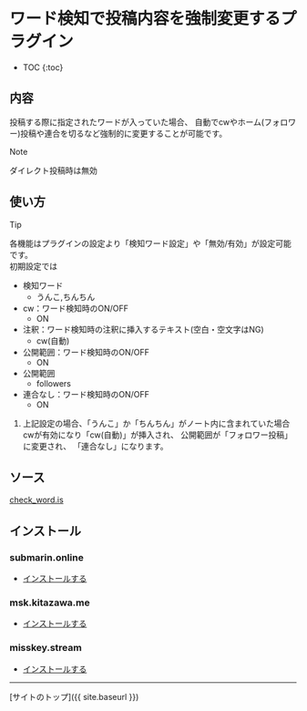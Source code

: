 # ワード検知で投稿内容を強制変更するプラグイン

* TOC
{:toc}

## 内容
投稿する際に指定されたワードが入っていた場合、 
自動でcwやホーム(フォロワー)投稿や連合を切るなど強制的に変更することが可能です。

> [!NOTE]
> ダイレクト投稿時は無効

## 使い方

> [!TIP]
> 各機能はプラグインの設定より「検知ワード設定」や「無効/有効」が設定可能です。  
> 初期設定では
> - 検知ワード
>   - うんこ,ちんちん
> - cw：ワード検知時のON/OFF
>   - ON
> - 注釈：ワード検知時の注釈に挿入するテキスト(空白・空文字はNG)
>   - cw(自動)
> - 公開範囲：ワード検知時のON/OFF
>   - ON
> - 公開範囲
>   - followers
> - 連合なし：ワード検知時のON/OFF
>   - ON

1. 上記設定の場合、「うんこ」か「ちんちん」がノート内に含まれていた場合
   cwが有効になり「cw(自動)」が挿入され、
   公開範囲が「フォロワー投稿」に変更され、
   「連合なし」になります。

## ソース
[check_word.is](https://github.com/elysion-pre/MisskeyPlugins/blob/main/src/check_word.is)

## インストール

### submarin.online
- [インストールする](https://submarin.online/install-extentions?url=https://elysion-pre.github.io/MisskeyPlugins/json/check_word.json&hash=00e693bf17ec0f34937dca09c2fb295f3b09a634ca0e4eb90d4f45e9ebfe3be7e7cfab74679c81b11ca38626e5f588defa5ff7cc029c11c692a0db937dbdba7e)

### msk.kitazawa.me
- [インストールする](https://msk.kitazawa.me/install-extentions?url=https://elysion-pre.github.io/MisskeyPlugins/json/check_word.json&hash=00e693bf17ec0f34937dca09c2fb295f3b09a634ca0e4eb90d4f45e9ebfe3be7e7cfab74679c81b11ca38626e5f588defa5ff7cc029c11c692a0db937dbdba7e)

### misskey.stream
- [インストールする](https://misskey.stream/install-extentions?url=https://elysion-pre.github.io/MisskeyPlugins/json/check_word.json&hash=00e693bf17ec0f34937dca09c2fb295f3b09a634ca0e4eb90d4f45e9ebfe3be7e7cfab74679c81b11ca38626e5f588defa5ff7cc029c11c692a0db937dbdba7e)
----

[サイトのトップ]({{ site.baseurl }})
